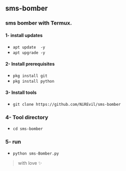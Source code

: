 ## sms-bomber
### sms bomber with Termux.



#### 1- install updates

* `apt update  -y`
* `apt upgrade -y`


#### 2- Install prerequisites

* `pkg install git`
* `pkg install python`



#### 3- Install tools

* `git clone https://github.com/NiREvil/sms-bomber`



### 4- Tool directory

* `cd sms-bomber`



### 5- run

* `python sms-Bomber.py`



> with love ✨
